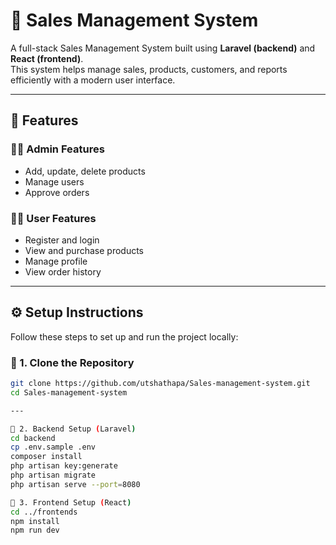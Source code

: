 # 🧾 Sales Management System

A full-stack Sales Management System built using **Laravel (backend)** and **React (frontend)**.  
This system helps manage sales, products, customers, and reports efficiently with a modern user interface.

---

## 🚀 Features

### 👨‍💼 Admin Features
- Add, update, delete products
- Manage users
- Approve orders

### 🧍‍♂️ User Features
- Register and login
- View and purchase products
- Manage profile
- View order history

---
## ⚙️ Setup Instructions

Follow these steps to set up and run the project locally:

### 🔹 1. Clone the Repository
```bash
git clone https://github.com/utshathapa/Sales-management-system.git
cd Sales-management-system

---

🔹 2. Backend Setup (Laravel)
cd backend
cp .env.sample .env
composer install
php artisan key:generate
php artisan migrate
php artisan serve --port=8080

🔹 3. Frontend Setup (React)
cd ../frontends
npm install
npm run dev


